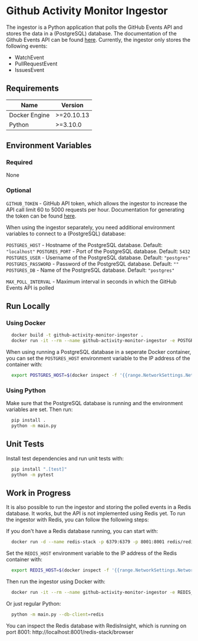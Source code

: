 # Github Activity Monitor Ingestor
The ingestor is a Python application that polls the GitHub Events API and stores the data in a (PostgreSQL) database. The documentation of the Github Events API can be found [here](https://docs.github.com/en/rest/activity/events). Currently, the ingestor only stores the following events:
 - WatchEvent
 - PullRequestEvent
 - IssuesEvent


## Requirements
| Name | Version |
|-|-|
| Docker Engine | >=20.10.13 |
| Python | >=3.10.0 |

## Environment Variables
### Required
None

### Optional

`GITHUB_TOKEN` - GitHub API token, which allows the ingestor to increase the API call limit 60 to 5000 requests per hour. Documentation for generating the token can be found [here](https://docs.github.com/en/authentication/keeping-your-account-and-data-secure/managing-your-personal-access-tokens).

When using the ingestor separately, you need additional environment variables to connect to a (PostgreSQL) database:

`POSTGRES_HOST` - Hostname of the PostgreSQL database. Default: `"localhost"`
`POSTGRES_PORT` - Port of the PostgreSQL database. Default: `5432`
`POSTGRES_USER` - Username of the PostgreSQL database. Default: `"postgres"`
`POSTGRES_PASSWORD` - Password of the PostgreSQL database. Default: `""`
`POSTGRES_DB` - Name of the PostgreSQL database. Default: `"postgres"`

`MAX_POLL_INTERVAL` - Maximum interval in seconds in which the GitHub Events API is polled

## Run Locally
### Using Docker
```bash
  docker build -t github-activity-monitor-ingestor .
  docker run -it --rm --name github-activity-monitor-ingestor -e POSTGRES_HOST=$POSTGRES_HOST -e POSTGRES_USER=$POSTGRES_USER -e POSTGRES_PASSWORD=$POSTGRES_PASSWORD -e POSTGRES_DB=$POSTGRES_DB github-activity-monitor-ingestor
```

When using running a PostgreSQL database in a seperate Docker container, you can set the `POSTGRES_HOST` environment variable to the IP address of the container with:
```bash
  export POSTGRES_HOST=$(docker inspect -f '{{range.NetworkSettings.Networks}}{{.IPAddress}}{{end}}' <container_name_or_id>)
```

### Using Python
Make sure that the PostgreSQL database is running and the environment variables are set. Then run:
```bash
  pip install .
  python -m main.py
```

## Unit Tests
Install test dependencies and run unit tests with:
```bash
  pip install ".[test]"
  python -m pytest
```

## Work in Progress
It is also possible to run the ingestor and storing the polled events in a Redis database. It works, but the API is not implemented using Redis yet. To run the ingestor with Redis, you can follow the following steps:

If you don't have a Redis database running, you can start with:
```bash
  docker run -d --name redis-stack -p 6379:6379 -p 8001:8001 redis/redis-stack:latest
```

Set the `REDIS_HOST` environment variable to the IP address of the Redis container with:
```bash
  export REDIS_HOST=$(docker inspect -f '{{range.NetworkSettings.Networks}}{{.IPAddress}}{{end}}' redis-stack)
```

Then run the ingestor using Docker with:
```bash
  docker run -it --rm --name github-activity-monitor-ingestor -e REDIS_HOST=$REDIS_HOST github-activity-monitor-ingestor --db-client=redis
```

Or just regular Python:
```bash
  python -m main.py --db-client=redis
```

You can inspect the Redis database with RedisInsight, which is running on port 8001: http://localhost:8001/redis-stack/browser
